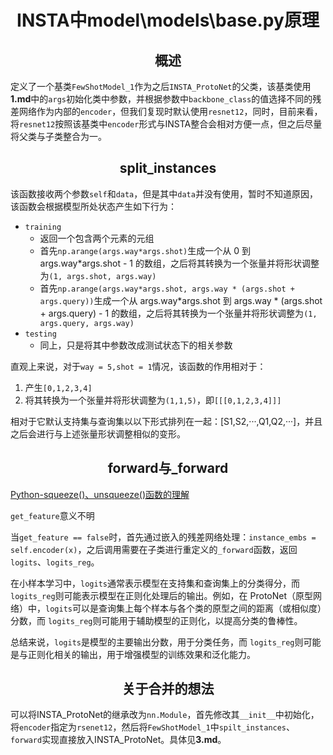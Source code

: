 # <center>INSTA中model\models\base.py原理
## <center>概述

定义了一个基类`FewShotModel_1`作为之后`INSTA_ProtoNet`的父类，该基类使用**1.md**中的`args`初始化类中参数，并根据参数中`backbone_class`的值选择不同的残差网络作为内部的`encoder`，但我们复现时默认使用`resnet12`，同时，目前来看，将`resnet12`按照该基类中`encoder`形式与INSTA整合会相对方便一点，但之后尽量将父类与子类整合为一。

## <center>split_instances

该函数接收两个参数`self`和`data`，但是其中`data`并没有使用，暂时不知道原因，该函数会根据模型所处状态产生如下行为：

- `training`
  - 返回一个包含两个元素的元组
  - 首先`np.arange(args.way*args.shot)`生成一个从 0 到 args.way*args.shot - 1 的数组，之后将其转换为一个张量并将形状调整为`(1, args.shot, args.way)`
  - 首先`np.arange(args.way*args.shot, args.way * (args.shot + args.query))`生成一个从 args.way*args.shot 到 args.way * (args.shot + args.query) - 1 的数组，之后将其转换为一个张量并将形状调整为`(1, args.query, args.way)`
- `testing`
  - 同上，只是将其中参数改成测试状态下的相关参数

直观上来说，对于`way = 5,shot = 1`情况，该函数的作用相对于：

1. 产生`[0,1,2,3,4]`
2. 将其转换为一个张量并将形状调整为`(1,1,5)`，即`[[[0,1,2,3,4]]]`

相对于它默认支持集与查询集以以下形式排列在一起：[S1,S2,···,Q1,Q2,···]，并且之后会进行与上述张量形状调整相似的变形。

## <center>forward与_forward

[Python-squeeze()、unsqueeze()函数的理解](https://blog.csdn.net/lj2048/article/details/114263912)

`get_feature`意义不明

当`get_feature == false`时，首先通过嵌入的残差网络处理：`instance_embs = self.encoder(x)`，之后调用需要在子类进行重定义的`_forward`函数，返回`logits`、`logits_reg`。

在小样本学习中，`logits`通常表示模型在支持集和查询集上的分类得分，而`logits_reg`则可能表示模型在正则化处理后的输出。例如，在 ProtoNet（原型网络）中，`logits`可以是查询集上每个样本与各个类的原型之间的距离（或相似度）分数，而 `logits_reg`则可能用于辅助模型的正则化，以提高分类的鲁棒性。

总结来说，`logits`是模型的主要输出分数，用于分类任务，而 `logits_reg`则可能是与正则化相关的输出，用于增强模型的训练效果和泛化能力。

## <center>关于合并的想法

可以将INSTA_ProtoNet的继承改为`nn.Module`，首先修改其`__init__`中初始化，将`encoder`指定为`rsenet12`，然后将`FewShotModel_1`中`spilt_instances`、`forward`实现直接放入INSTA_ProtoNet。具体见**3.md**。
